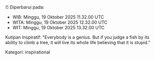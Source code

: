 ⏰ Diperbarui pada:
- WIB: Minggu, 19 Oktober 2025 11.32.00 UTC
- WITA: Minggu, 19 Oktober 2025 12.32.00 UTC
- WIT: Minggu, 19 Oktober 2025 13.32.00 UTC

Kutipan Inspiratif:
"Everybody is a genius. But if you judge a fish by its ability to climb a tree, it will live its whole life believing that it is stupid."


Kategori: inspirational

